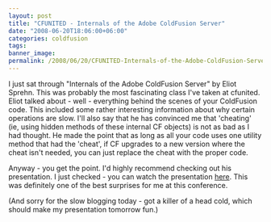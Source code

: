 ```yaml
---
layout: post
title: "CFUNITED - Internals of the Adobe ColdFusion Server"
date: "2008-06-20T18:06:00+06:00"
categories: coldfusion 
tags: 
banner_image: 
permalink: /2008/06/20/CFUNITED-Internals-of-the-Adobe-ColdFusion-Server
---
```


I just sat through "Internals of the Adobe ColdFusion Server" by Eliot Sprehn. This was probably the most fascinating class I've taken at cfunited. Eliot talked about - well - everything behind the scenes of your ColdFusion code. This included some rather interesting information about why certain operations are slow. I'll also say that he has convinced me that 'cheating' (ie, using hidden methods of these internal CF objects) is not as bad as I had thought. He made the point that as long as all your code uses one utility method that had the 'cheat', if CF upgrades to a new version where the cheat isn't needed, you can just replace the cheat with the proper code.

Anyway - you get the point. I'd highly recommend checking out his presentation. I just checked - you can watch the presentation <a href="http://cfunited.com/presentations/2008/ADV259">here</a>. This was definitely one of the best surprises for me at this conference.

(And sorry for the slow blogging today - got a killer of a head cold, which should make my presentation tomorrow fun.)